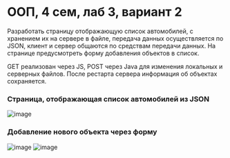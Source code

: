 # ООП, 4 сем, лаб 3, вариант 2

Разработать страницу отображающую список автомобилей, с хранением их на сервере в файле, передача данных осуществляется по JSON, клиент и сервер общаются по средствам передачи данных. На странице предусмотреть форму добавления объектов в список.

GET реализован через JS, POST через Java для изменения локальных и серверных файлов. После рестарта сервера информация об объектах сохраняется.

### Страница, отображающая список автомобилей из JSON
![image](https://github.com/mnnogo/OOP_t4_Lab3/assets/125581411/3de00b00-9c5e-45fc-bb6d-b8cb5841b760)

### Добавление нового объекта через форму
![image](https://github.com/mnnogo/OOP_t4_Lab3/assets/125581411/d77f2453-63be-472d-a62a-e0cdda408048)
![image](https://github.com/mnnogo/OOP_t4_Lab3/assets/125581411/d6bfc22e-1097-4149-9e54-0a416ac29986)
